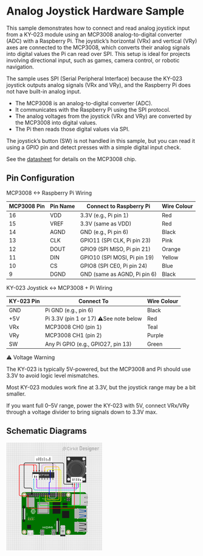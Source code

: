# Analog Joystick Hardware Sample

This sample demonstrates how to connect and read analog joystick input from a KY-023 module using an MCP3008 analog-to-digital converter (ADC) with a Raspberry Pi. The joystick’s horizontal (VRx) and vertical (VRy) axes are connected to the MCP3008, which converts their analog signals into digital values the Pi can read over SPI.  This setup is ideal for projects involving directional input, such as games, camera control, or robotic navigation.

The sample uses SPI (Serial Peripheral Interface) because the KY-023 joystick outputs analog signals (VRx and VRy), and the Raspberry Pi does not have built-in analog input.
* The MCP3008 is an analog-to-digital converter (ADC).
* It communicates with the Raspberry Pi using the SPI protocol.
* The analog voltages from the joystick (VRx and VRy) are converted by the MCP3008 into digital values.
* The Pi then reads those digital values via SPI.

The joystick’s button (SW) is not handled in this sample, but you can read it using a GPIO pin and detect presses with a simple digital input check.

See the [datasheet](https://cdn-shop.adafruit.com/datasheets/MCP3008.pdf) for details on the MCP3008 chip.


## Pin Configuration

MCP3008 <-> Raspberry Pi Wiring

| MCP3008 Pin | Pin Name      | Connect to Raspberry Pi       | Wire Colour                   |
|-------------|---------------|-------------------------------|-------------------------------|
| 16          | VDD           | 3.3V (e.g., Pi pin 1)         | Red                           |
| 15          | VREF          | 3.3V (same as VDD)            | Red                           |
| 14          | AGND          | GND (e.g., Pi pin 6)          | Black                         |
| 13          | CLK           | GPIO11 (SPI CLK, Pi pin 23)   | Pink                          |
| 12          | DOUT          | GPIO9 (SPI MISO, Pi pin 21)   | Orange                        |
| 11          | DIN           | GPIO10 (SPI MOSI, Pi pin 19)  | Yellow                        |
| 10          | CS            | GPIO8 (SPI CE0, Pi pin 24)    | Blue                          |
| 9           | DGND          | GND (same as AGND, Pi pin 6)  | Black                         |

KY-023 Joystick <-> MCP3008 + Pi Wiring

| KY-023 Pin | Connect To                               | Wire Colour |
|------------|------------------------------------------|-------------|
| GND        | Pi GND (e.g., pin 6)                     | Black       |
| +5V        | Pi 3.3V (pin 1 or 17)  ⚠️See note below  | Red         |
| VRx        | MCP3008 CH0 (pin 1)                      | Teal        |
| VRy        | MCP3008 CH1 (pin 2)                      | Purple      |
| SW         | Any Pi GPIO (e.g., GPIO27, pin 13)       | Green       |


⚠️ Voltage Warning

The KY-023 is typically 5V-powered, but the MCP3008 and Pi should use 3.3V to avoid logic level mismatches.

Most KY-023 modules work fine at 3.3V, but the joystick range may be a bit smaller.

If you want full 0–5V range, power the KY-023 with 5V, connect VRx/VRy through a voltage divider to bring signals down to 3.3V max.

## Schematic Diagrams

<img src="./circuit-mcp-3008-joystick.png" width="50%" />